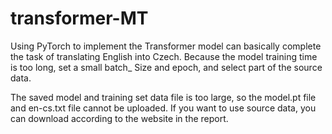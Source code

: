 # transformer-MT
Using PyTorch to implement the Transformer model can basically complete the task of translating English into Czech. Because the model training time is too long, set a small batch_ Size and epoch, and select part of the source data.

The saved model and training set data file is too large, so the model.pt file and en-cs.txt file cannot be uploaded.
If you want to use source data, you can download according to the website in the report.
